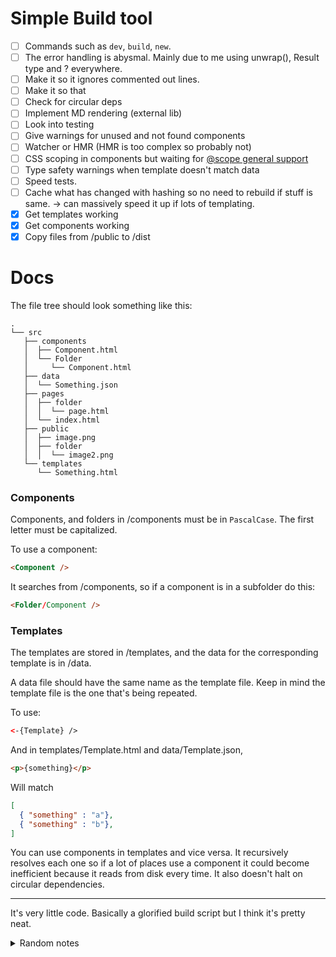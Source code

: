 # Simple Build tool

- [ ] Commands such as `dev`, `build`, `new`.
- [ ] The error handling is abysmal. Mainly due to me using unwrap(), Result type and ? everywhere.
- [ ] Make it so it ignores commented out lines.
- [ ] Make it so that
- [ ] Check for circular deps
- [ ] Implement MD rendering (external lib)
- [ ] Look into testing
- [ ] Give warnings for unused and not found components
- [ ] Watcher or HMR (HMR is too complex so probably not)
- [ ] CSS scoping in components but waiting for [@scope general support](https://developer.mozilla.org/en-US/docs/Web/CSS/@scope)
- [ ] Type safety warnings when template doesn't match data
- [ ] Speed tests.
- [ ] Cache what has changed with hashing so no need to rebuild if stuff is same. -> can massively speed it up if lots of templating.
- [x] Get templates working
- [x] Get components working
- [x] Copy files from /public to /dist

# Docs

The file tree should look something like this:

```
.
└── src
   ├── components
   │  ├── Component.html
   │  └── Folder
   │     └── Component.html
   ├── data
   │  └── Something.json
   ├── pages
   │  ├── folder
   │  │  └── page.html
   │  └── index.html
   ├── public
   │  ├── image.png
   │  ├── folder
   │  │  └── image2.png
   └── templates
      └── Something.html
```
### Components

Components, and folders in /components must be in `PascalCase`. The first letter must be capitalized.

To use a component:

```html
<Component />
```

It searches from /components, so if a component is in a subfolder do this:

```html
<Folder/Component />
```

### Templates

The templates are stored in /templates, and the data for the corresponding template is in /data.

A data file should have the same name as the template file. Keep in mind the template file is the one that's being repeated.

To use:

```html
<-{Template} />
```

And in templates/Template.html and data/Template.json,

```html
<p>{something}</p>
```
Will match
```json
[
  { "something" : "a"},
  { "something" : "b"},
]
```

You can use components in templates and vice versa. It recursively resolves each one so if a lot of places use a component it could become inefficient because it reads from disk every time. It also doesn't halt on circular dependencies.

---

It's very little code. Basically a glorified build script but I think it's pretty neat.

<details>
<summary>Random notes</summary>
![in Templates](https://github.com/Tnixc/simple/assets/85466117/e90a0455-320b-4d37-8ad2-2efd265171e3)
</details>

